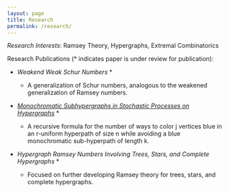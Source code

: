 ```yaml
---
layout: page
title: Research
permalink: /research/
---
```


*Research Interests*:  Ramsey Theory, Hypergraphs, Extremal Combinatorics

Research Publications (* indicates paper is under review for publication):

<ul>  
<li>  
 
 *Weakend Weak Schur Numbers* *  
<ul>  
<li> A generalization of Schur numbers, analogous to the weakened generalization of Ramsey numbers. </li>  
</ul>  
</li>  
<li> 
 
 [*Monochromatic Subhypergraphs in Stochastic Processes on Hypergraphs*](https://arxiv.org/pdf/2003.00035.pdf) *  
<ul>  
<li> A recursive formula for the number of ways to color j vertices blue in an r-uniform hyperpath of size n while avoiding a blue monochromatic sub-hyperpath of length k. </li>  
</ul>  
</li>  
<li> 
 
 *Hypergraph Ramsey Numbers Involving Trees, Stars, and Complete Hypergraphs* *  
<ul>  
<li> Focused on further developing Ramsey theory for trees, stars, and complete hypergraphs. </li>  
</ul>  
</li>  
</ul>  
